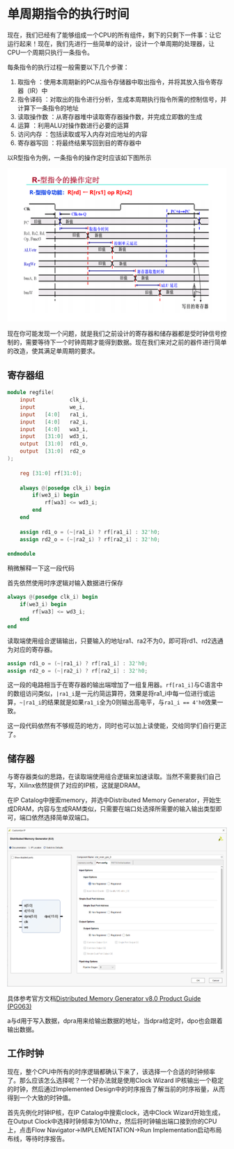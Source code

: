 # 单周期指令的执行时间

现在，我们已经有了能够组成一个CPU的所有组件，剩下的只剩下一件事：让它运行起来！现在，我们先进行一些简单的设计，设计一个单周期的处理器，让CPU一个周期只执行一条指令。  

每条指令的执行过程一般需要以下几个步骤：

1. 取指令 ：使用本周期新的PC从指令存储器中取出指令，并将其放入指令寄存器（IR）中
2. 指令译码 ：对取出的指令进行分析，生成本周期执行指令所需的控制信号，并计算下一条指令的地址
3. 读取操作数 ：从寄存器堆中读取寄存器操作数，并完成立即数的生成
4. 运算 ：利用ALU对操作数进行必要的运算
5. 访问内存 ：包括读取或写入内存对应地址的内容
6. 寄存器写回 ：将最终结果写回到目的寄存器中

以R型指令为例，一条指令的操作定时应该如下图所示

![R型指令操作定时](/img/R_op_timing.png "R型指令操作定时")

现在你可能发现一个问题，就是我们之前设计的寄存器和储存器都是受时钟信号控制的，需要等待下一个时钟周期才能得到数据。现在我们来对之前的器件进行简单的改造，使其满足单周期的要求。  

## 寄存器组

```verilog
module regfile(
	input           clk_i,
	input           we_i,
	input   [4:0]   ra1_i,
    input   [4:0]   ra2_i,
    input   [4:0]   wa3_i,
	input   [31:0]  wd3_i,
	output  [31:0]  rd1_o,
    output  [31:0]  rd2_o
);

	reg [31:0] rf[31:0];

	always @(posedge clk_i) begin
		if(we3_i) begin
		    rf[wa3] <= wd3_i;
		end
	end

	assign rd1_o = (~|ra1_i) ? rf[ra1_i] : 32'h0;
	assign rd2_o = (~|ra2_i) ? rf[ra2_i] : 32'h0;

endmodule
```

稍微解释一下这一段代码  

首先依然使用时序逻辑对输入数据进行保存  
```verilog
always @(posedge clk_i) begin
	if(we3_i) begin
		rf[wa3] <= wd3_i;
	end
end
```

读取端使用组合逻辑输出，只要输入的地址ra1、ra2不为0，即可将rd1、rd2选通为对应的寄存器。
```verilog
assign rd1_o = (~|ra1_i) ? rf[ra1_i] : 32'h0;
assign rd2_o = (~|ra2_i) ? rf[ra2_i] : 32'h0;
```
这一段的电路相当于在寄存器的输出端增加了一组复用器。`rf[ra1_i]`与C语言中的数组访问类似，`|ra1_i`是一元约简运算符，效果是将ra1_i中每一位进行或运算，`~|ra1_i`的结果就是如果`ra1_i`全为0则输出高电平，与`ra1_i == 4'h0`效果一致。  

这一段代码依然有不够规范的地方，同时也可以加上读使能，交给同学们自行更正了。  

## 储存器

与寄存器类似的思路，在读取端使用组合逻辑来加速读取。当然不需要我们自己写，Xilinx依然提供了对应的IP核，这就是DRAM。  

在IP Catalog中搜索memory，并选中Distributed Memory Generator，开始生成DRAM，内容与生成RAM类似，只需要在端口处选择所需要的输入输出类型即可，端口依然选择简单双端口。  

![DRAM IP核配置](/img/Vivado_dram_inst_1.png "DRAM IP核配置")

具体参考官方文档[Distributed Memory Generator v8.0 Product Guide (PG063)](https://docs.xilinx.com/v/u/en-US/pg063-dist-mem-gen)  

a与d用于写入数据，dpra用来给输出数据的地址，当dpra给定时，dpo也会跟着输出数据。  

## 工作时钟

现在，整个CPU中所有的时序逻辑都确认下来了，该选择一个合适的时钟频率了。那么应该怎么选择呢？一个好办法就是使用Clock Wizard IP核输出一个稳定的时钟，然后通过Implemented Design中的时序报告了解当前的时序裕量，从而得到一个大致的时钟值。

首先先例化时钟IP核，在IP Catalog中搜索clock，选中Clock Wizard开始生成，在Output Clock中选择时钟频率为10Mhz，然后将时钟输出端口接到你的CPU上，点击Flow Navigator->IMPLEMENTATION->Run Implementation启动布局布线，等待时序报告。  

